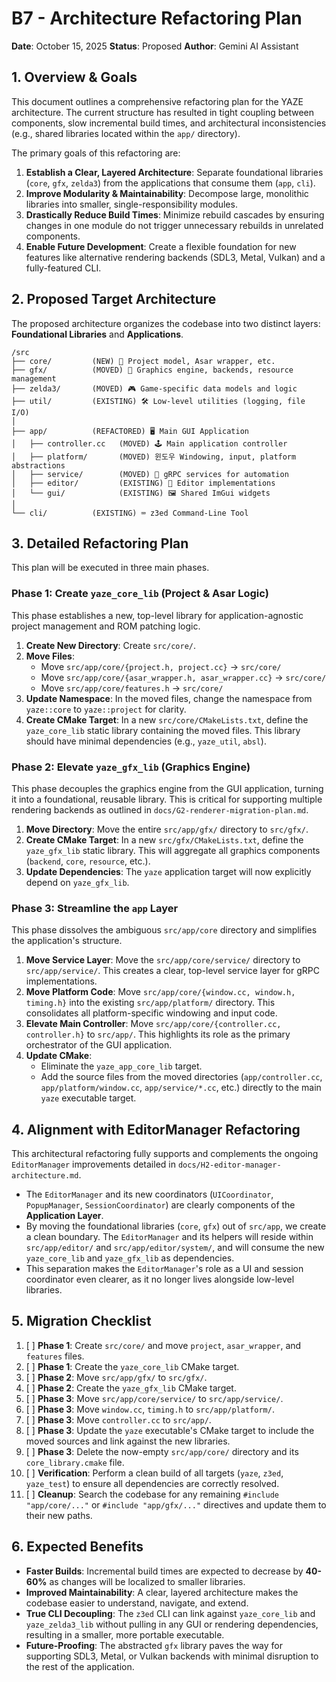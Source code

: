 # B7 - Architecture Refactoring Plan

**Date**: October 15, 2025
**Status**: Proposed
**Author**: Gemini AI Assistant

## 1. Overview & Goals

This document outlines a comprehensive refactoring plan for the YAZE architecture. The current structure has resulted in tight coupling between components, slow incremental build times, and architectural inconsistencies (e.g., shared libraries located within the `app/` directory).

The primary goals of this refactoring are:

1.  **Establish a Clear, Layered Architecture**: Separate foundational libraries (`core`, `gfx`, `zelda3`) from the applications that consume them (`app`, `cli`).
2.  **Improve Modularity & Maintainability**: Decompose large, monolithic libraries into smaller, single-responsibility modules.
3.  **Drastically Reduce Build Times**: Minimize rebuild cascades by ensuring changes in one module do not trigger unnecessary rebuilds in unrelated components.
4.  **Enable Future Development**: Create a flexible foundation for new features like alternative rendering backends (SDL3, Metal, Vulkan) and a fully-featured CLI.

## 2. Proposed Target Architecture

The proposed architecture organizes the codebase into two distinct layers: **Foundational Libraries** and **Applications**.

```
/src
├── core/         (NEW) 📖 Project model, Asar wrapper, etc.
├── gfx/          (MOVED) 🎨 Graphics engine, backends, resource management
├── zelda3/       (MOVED) 🎮 Game-specific data models and logic
├── util/         (EXISTING) 🛠️ Low-level utilities (logging, file I/O)
│
├── app/          (REFACTORED) 🖥️ Main GUI Application
│   ├── controller.cc   (MOVED) 🕹️ Main application controller
│   ├── platform/       (MOVED) 윈도우 Windowing, input, platform abstractions
│   ├── service/        (MOVED) 🤖 gRPC services for automation
│   ├── editor/         (EXISTING) 🎨 Editor implementations
│   └── gui/            (EXISTING) 🖼️ Shared ImGui widgets
│
└── cli/          (EXISTING) ⌨️ z3ed Command-Line Tool
```

## 3. Detailed Refactoring Plan

This plan will be executed in three main phases.

### Phase 1: Create `yaze_core_lib` (Project & Asar Logic)

This phase establishes a new, top-level library for application-agnostic project management and ROM patching logic.

1.  **Create New Directory**: Create `src/core/`.
2.  **Move Files**:
    *   Move `src/app/core/{project.h, project.cc}` → `src/core/`
    *   Move `src/app/core/{asar_wrapper.h, asar_wrapper.cc}` → `src/core/`
    *   Move `src/app/core/features.h` → `src/core/`
3.  **Update Namespace**: In the moved files, change the namespace from `yaze::core` to `yaze::project` for clarity.
4.  **Create CMake Target**: In a new `src/core/CMakeLists.txt`, define the `yaze_core_lib` static library containing the moved files. This library should have minimal dependencies (e.g., `yaze_util`, `absl`).

### Phase 2: Elevate `yaze_gfx_lib` (Graphics Engine)

This phase decouples the graphics engine from the GUI application, turning it into a foundational, reusable library. This is critical for supporting multiple rendering backends as outlined in `docs/G2-renderer-migration-plan.md`.

1.  **Move Directory**: Move the entire `src/app/gfx/` directory to `src/gfx/`.
2.  **Create CMake Target**: In a new `src/gfx/CMakeLists.txt`, define the `yaze_gfx_lib` static library. This will aggregate all graphics components (`backend`, `core`, `resource`, etc.).
3.  **Update Dependencies**: The `yaze` application target will now explicitly depend on `yaze_gfx_lib`.

### Phase 3: Streamline the `app` Layer

This phase dissolves the ambiguous `src/app/core` directory and simplifies the application's structure.

1.  **Move Service Layer**: Move the `src/app/core/service/` directory to `src/app/service/`. This creates a clear, top-level service layer for gRPC implementations.
2.  **Move Platform Code**: Move `src/app/core/{window.cc, window.h, timing.h}` into the existing `src/app/platform/` directory. This consolidates all platform-specific windowing and input code.
3.  **Elevate Main Controller**: Move `src/app/core/{controller.cc, controller.h}` to `src/app/`. This highlights its role as the primary orchestrator of the GUI application.
4.  **Update CMake**:
    *   Eliminate the `yaze_app_core_lib` target.
    *   Add the source files from the moved directories (`app/controller.cc`, `app/platform/window.cc`, `app/service/*.cc`, etc.) directly to the main `yaze` executable target.

## 4. Alignment with EditorManager Refactoring

This architectural refactoring fully supports and complements the ongoing `EditorManager` improvements detailed in `docs/H2-editor-manager-architecture.md`.

-   The `EditorManager` and its new coordinators (`UICoordinator`, `PopupManager`, `SessionCoordinator`) are clearly components of the **Application Layer**.
-   By moving the foundational libraries (`core`, `gfx`) out of `src/app`, we create a clean boundary. The `EditorManager` and its helpers will reside within `src/app/editor/` and `src/app/editor/system/`, and will consume the new `yaze_core_lib` and `yaze_gfx_lib` as dependencies.
-   This separation makes the `EditorManager`'s role as a UI and session coordinator even clearer, as it no longer lives alongside low-level libraries.

## 5. Migration Checklist

1.  [ ] **Phase 1**: Create `src/core/` and move `project`, `asar_wrapper`, and `features` files.
2.  [ ] **Phase 1**: Create the `yaze_core_lib` CMake target.
3.  [ ] **Phase 2**: Move `src/app/gfx/` to `src/gfx/`.
4.  [ ] **Phase 2**: Create the `yaze_gfx_lib` CMake target.
5.  [ ] **Phase 3**: Move `src/app/core/service/` to `src/app/service/`.
6.  [ ] **Phase 3**: Move `window.cc`, `timing.h` to `src/app/platform/`.
7.  [ ] **Phase 3**: Move `controller.cc` to `src/app/`.
8.  [ ] **Phase 3**: Update the `yaze` executable's CMake target to include the moved sources and link against the new libraries.
9.  [ ] **Phase 3**: Delete the now-empty `src/app/core/` directory and its `core_library.cmake` file.
10. [ ] **Verification**: Perform a clean build of all targets (`yaze`, `z3ed`, `yaze_test`) to ensure all dependencies are correctly resolved.
11. [ ] **Cleanup**: Search the codebase for any remaining `#include "app/core/..."` or `#include "app/gfx/..."` directives and update them to their new paths.

## 6. Expected Benefits

-   **Faster Builds**: Incremental build times are expected to decrease by **40-60%** as changes will be localized to smaller libraries.
-   **Improved Maintainability**: A clear, layered architecture makes the codebase easier to understand, navigate, and extend.
-   **True CLI Decoupling**: The `z3ed` CLI can link against `yaze_core_lib` and `yaze_zelda3_lib` without pulling in any GUI or rendering dependencies, resulting in a smaller, more portable executable.
-   **Future-Proofing**: The abstracted `gfx` library paves the way for supporting SDL3, Metal, or Vulkan backends with minimal disruption to the rest of the application.
